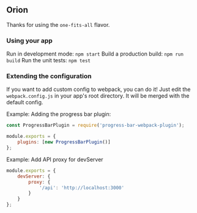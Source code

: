 ## Orion

Thanks for using the `one-fits-all` flavor.

### Using your app

Run in development mode: `npm start`
Build a production build: `npm run build`
Run the unit tests: `npm test`

### Extending the configuration

If you want to add custom config to webpack, you can do it! Just edit the `webpack.config.js` in your app's root directory. It will be merged with the default config.

Example: Adding the progress bar plugin:

```javascript
const ProgressBarPlugin = require('progress-bar-webpack-plugin');

module.exports = {
    plugins: [new ProgressBarPlugin()]
};
```

Example: Add API proxy for devServer

```javascript
module.exports = {
    devServer: {
        proxy: {
            '/api': 'http://localhost:3000'
        }
    }
};
```
